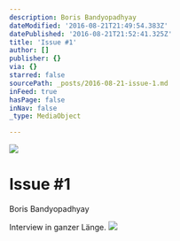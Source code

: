 ```yaml
---
description: Boris Bandyopadhyay
dateModified: '2016-08-21T21:49:54.383Z'
datePublished: '2016-08-21T21:52:41.325Z'
title: 'Issue #1'
author: []
publisher: {}
via: {}
starred: false
sourcePath: _posts/2016-08-21-issue-1.md
inFeed: true
hasPage: false
inNav: false
_type: MediaObject

---
```

![](https://the-grid-user-content.s3-us-west-2.amazonaws.com/a5ee930d-11bf-43c1-bfff-0fb2a68e96d0.jpg)

# Issue \#1

Boris Bandyopadhyay

Interview in ganzer Länge. ![](https://the-grid-user-content.s3-us-west-2.amazonaws.com/20e70d4d-7074-4926-ba3e-815df924f24c.jpg)